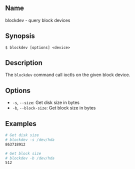 ## Name

blockdev - query block devices

## Synopsis

```**sh
$ blockdev [options] <device>
```

## Description

The `blockdev` command call ioctls on the given block device.

## Options

* `-s`, `--size`: Get disk size in bytes
* `-b`, `--block-size`: Get block size in bytes

## Examples

```sh
# Get disk size
# blockdev -s /dev/hda
863718912

# Get block size
# blockdev -b /dev/hda
512
```
